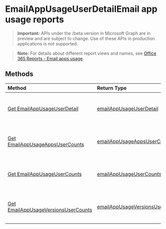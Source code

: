 # EmailAppUsageUserDetailEmail app usage reports

> **Important:** APIs under the /beta version in Microsoft Graph are in preview and are subject to change. Use of these APIs in production applications is not supported.

> **Note:** For details about different report views and names, see [Office 365 Reports - Email apps usage](https://support.office.com/client/Email-apps-usage-c2ce12a2-934f-4dd4-ba65-49b02be4703d).

## Methods

| Method                                   | Return Type                              | Description                              |
| :--------------------------------------- | :--------------------------------------- | :--------------------------------------- |
| [Get EmailAppUsageUserDetail](../api/reportroot_emailappusageuserdetail.md) | [emailAppUsageUserDetail](../api/reportroot_emailappusageuserdetail.md#response) | Get an email activity user detail report. |
| [Get EmailAppUsageAppsUserCounts](../api/reportroot_emailappusageappsusercounts.md) | [emailAppUsageAppsUserCounts](../api/reportroot_emailappusageappsusercounts.md#response) | Get an email activity counts report .    |
| [Get EmailAppUsageUserCounts](../api/reportroot_emailappusageusercounts.md) | [emailAppUsageUserCounts](../api/reportroot_emailappusageusercounts.md#response) | Get an email activity user counts report. |
| [Get EmailAppUsageVersionsUserCounts](../api/reportroot_emailappusageversionsusercounts.md) | [emailAppUsageVersionsUserCounts](../api/reportroot_emailappusageversionsusercounts.md#response) | Get an email activity user counts report. |

